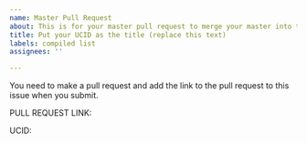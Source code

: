 ```yaml
---
name: Master Pull Request
about: This is for your master pull request to merge your master into this repo.
title: Put your UCID as the title (replace this text)
labels: compiled list
assignees: ''

---
```


You need to make a pull request and add the link to the pull request to this issue when you submit.  

PULL REQUEST LINK:

UCID:
